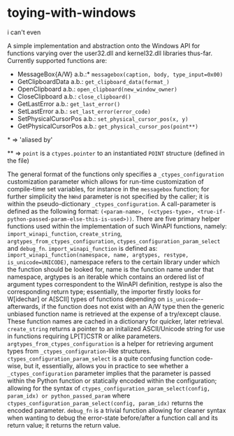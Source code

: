 # toying-with-windows
i can't even

A simple implementation and abstraction onto the Windows API for functions varying over the user32.dll and kernel32.dll libraries thus-far. Currently supported functions are:
- MessageBox{A/W} a.b.:\* `messagebox(caption, body, type_input=0x00)`
- GetClipboardData a.b.: `get_clipboard_data(format_)`
- OpenClipboard a.b.: `open_clipboard(new_window_owner)`
- CloseClipboard a.b.: `close_clipboard()`
- GetLastError a.b.: `get_last_error()`
- SetLastError a.b.: `set_last_error(error_code)`
- SetPhysicalCursorPos a.b.: `set_physical_cursor_pos(x, y)`
- GetPhysicalCursorPos a.b.: `get_physical_cursor_pos(point**)`

\* => 'aliased by'

\*\* => `point` is a `ctypes.pointer` to an instantiated `POINT` structure (defined in the file)

The general format of the functions only specifies a `_ctypes_configuration` customization parameter which allows for run-time customization of compile-time set variables, for instance in the `messagebox` function; for further simplicity the `hWnd` parameter is not specified by the caller; it is within the pseudo-dictionary `_ctypes_configuration`. A call-parameter is defined as the following format: `(<param-name>, (<ctypes-type>, <true-if-python-passed-param-else-this-is-used>))`.
There are five primary helper functions used within the implementation of such WinAPI functions, namely: `import_winapi_function`, `create_string`, `argtypes_from_ctypes_configuration`, `ctypes_configuration_param_select` and `debug_fn`. `import_winapi_function` is defined as: `import_winapi_function(namespace, name, argtypes, restype, is_unicode=UNICODE)`, namespace refers to the certain library under which the function should be looked for, name is the function name under that namespace, argtypes is an iterable which contains an ordered list of argument types correspondent to the WinAPI definition, restype is also the corresponding return type; essentially, the importer firstly looks for W\[idechar\] or A\[SCII\] types of functions depending on `is_unicode`-- afterwards, if the function does not exist with an A/W type then the generic unbiased function name is retrieved at the expense of a try/except clause. These function names are cached in a dictionary for quicker, later retrieval.
`create_string` returns a pointer to an initalized ASCII/Unicode string for use in functions requiring LP\[T\]CSTR or alike parameters.
`argtypes_from_ctypes_configuration` is a helper for retrieving argument types from `_ctypes_configuration`-like structures.
`ctypes_configuration_param_select` is a quite confusing function code-wise, but it, essentially, allows you in practice to see whether a `_ctypes_configuration` parameter implies that the parameter is passed within the Python function or statically encoded within the configuration; allowing for the syntax of `ctypes_configuration_param_select(config, param_idx) or python_passed_param` where `ctypes_configuration_param_select(config, param_idx)` returns the encoded parameter.
`debug_fn` is a trivial function allowing for cleaner syntax when wanting to debug the error-state before/after a function call and its return value; it returns the return value.

